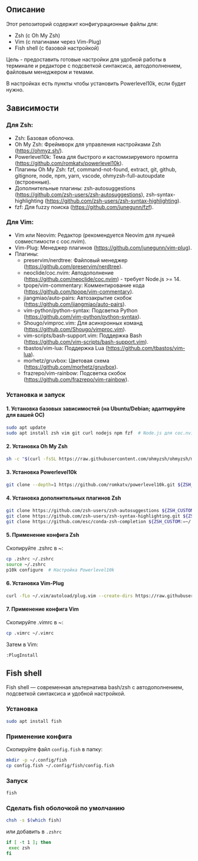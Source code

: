 ## Описание
Этот репозиторий содержит конфигурационные файлы для:
- Zsh (с Oh My Zsh)
- Vim (с плагинами через Vim-Plug)
- Fish shell (с базовой настройкой)

Цель - предоставить готовые настройки для удобной работы в терминале и редакторе с подсветкой синтаксиса, автодополнением, файловым менеджером и темами.

В настройках есть пункты чтобы установить Powerlevel10k, если будет нужно.
## Зависимости
### Для Zsh:
- Zsh: Базовая оболочка.
- Oh My Zsh: Фреймворк для управления настройками Zsh (https://ohmyz.sh/).
- Powerlevel10k: Тема для быстрого и кастомизируемого промпта (https://github.com/romkatv/powerlevel10k).
- Плагины Oh My Zsh: fzf, command-not-found, extract, git, github, gitignore, node, npm, yarn, vscode, ohmyzsh-full-autoupdate (встроенные).
- Дополнительные плагины: zsh-autosuggestions (https://github.com/zsh-users/zsh-autosuggestions), zsh-syntax-highlighting (https://github.com/zsh-users/zsh-syntax-highlighting).
- fzf: Для fuzzy поиска (https://github.com/junegunn/fzf).

### Для Vim:
- Vim или Neovim: Редактор (рекомендуется Neovim для лучшей совместимости с coc.nvim).
- Vim-Plug: Менеджер плагинов (https://github.com/junegunn/vim-plug).
- Плагины:
  - preservim/nerdtree: Файловый менеджер (https://github.com/preservim/nerdtree).
  - neoclide/coc.nvim: Автодополнение (https://github.com/neoclide/coc.nvim) - требует Node.js >= 14.
  - tpope/vim-commentary: Комментирование кода (https://github.com/tpope/vim-commentary).
  - jiangmiao/auto-pairs: Автозакрытие скобок (https://github.com/jiangmiao/auto-pairs).
  - vim-python/python-syntax: Подсветка Python (https://github.com/vim-python/python-syntax).
  - Shougo/vimproc.vim: Для асинхронных команд (https://github.com/Shougo/vimproc.vim).
  - vim-scripts/bash-support.vim: Поддержка Bash (https://github.com/vim-scripts/bash-support.vim).
  - tbastos/vim-lua: Поддержка Lua (https://github.com/tbastos/vim-lua).
  - morhetz/gruvbox: Цветовая схема (https://github.com/morhetz/gruvbox).
  - frazrepo/vim-rainbow: Подсветка скобок (https://github.com/frazrepo/vim-rainbow).

### Установка и запуск
#### 1. Установка базовых зависимостей (на Ubuntu/Debian; адаптируйте для вашей ОС)
```bash
sudo apt update
sudo apt install zsh vim git curl nodejs npm fzf  # Node.js для coc.nvim
```

#### 2. Установка Oh My Zsh
```bash
sh -c "$(curl -fsSL https://raw.githubusercontent.com/ohmyzsh/ohmyzsh/master/tools/install.sh)"
```

#### 3. Установка Powerlevel10k
```bash
git clone --depth=1 https://github.com/romkatv/powerlevel10k.git ${ZSH_CUSTOM:-$HOME/.oh-my-zsh/custom}/themes/powerlevel10k
```

#### 4. Установка дополнительных плагинов Zsh
```bash
git clone https://github.com/zsh-users/zsh-autosuggestions ${ZSH_CUSTOM:-~/.oh-my-zsh/custom}/plugins/zsh-autosuggestions
git clone https://github.com/zsh-users/zsh-syntax-highlighting.git ${ZSH_CUSTOM:-~/.oh-my-zsh/custom}/plugins/zsh-syntax-highlighting
git clone https://github.com/esc/conda-zsh-completion ${ZSH_CUSTOM:=~/.oh-my-zsh/custom}/plugins/conda-zsh-completion  # Если нужен conda
```

#### 5. Применение конфига Zsh
Скопируйте .zshrc в ~:
```bash
cp .zshrc ~/.zshrc
source ~/.zshrc
p10k configure  # Настройка Powerlevel10k
```

#### 6. Установка Vim-Plug
```bash
curl -fLo ~/.vim/autoload/plug.vim --create-dirs https://raw.githubusercontent.com/junegunn/vim-plug/master/plug.vim
```

#### 7. Применение конфига Vim
Скопируйте .vimrc в ~:
```bash
cp .vimrc ~/.vimrc
```
Затем в Vim:
```
:PlugInstall
```

## Fish shell

Fish shell — современная альтернатива bash/zsh с автодополнением, подсветкой синтаксиса и удобной настройкой.

### Установка
```bash
sudo apt install fish
```

### Применение конфига
Скопируйте файл `config.fish` в папку:
```bash
mkdir -p ~/.config/fish
cp config.fish ~/.config/fish/config.fish
```

### Запуск
```bash
fish
```

### Сделать fish оболочкой по умолчанию
```bash
chsh -s $(which fish)
```
или добавить в `.zshrc`

```bash
if [ -t 1 ]; then
 exec zsh
fi
```
